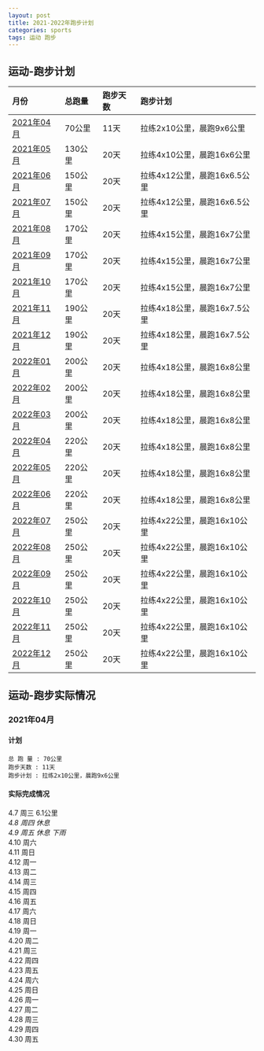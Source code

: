 ```yaml
---
layout: post
title: 2021-2022年跑步计划
categories: sports 
tags: 运动 跑步
---
```


## 运动-跑步计划

| 月份 |  总跑量 | 跑步天数 | 跑步计划 |
| :--------- | :------ | :--- | :----------- |
| [2021年04月](#2021年04月) | 70公里  | 11天 | 拉练2x10公里，晨跑9x6公里 |
| [2021年05月](#2021年05月) | 130公里 | 20天 | 拉练4x10公里，晨跑16x6公里 |
| [2021年06月](#2021年06月) | 150公里 | 20天 | 拉练4x12公里，晨跑16x6.5公里 |
| [2021年07月](#2021年07月) | 150公里 | 20天 | 拉练4x12公里，晨跑16x6.5公里 |
| [2021年08月](#2021年08月) | 170公里 | 20天 | 拉练4x15公里，晨跑16x7公里 |
| [2021年09月](#2021年09月) | 170公里 | 20天 | 拉练4x15公里，晨跑16x7公里 |
| [2021年10月](#2021年10月) | 170公里 | 20天 | 拉练4x15公里，晨跑16x7公里 |
| [2021年11月](#2021年11月) | 190公里 | 20天 | 拉练4x18公里，晨跑16x7.5公里 |
| [2021年12月](#2021年12月) | 190公里 | 20天 | 拉练4x18公里，晨跑16x7.5公里 |
| [2022年01月](#2022年01月) | 200公里 | 20天 | 拉练4x18公里，晨跑16x8公里 |
| [2022年02月](#2022年02月) | 200公里 | 20天 | 拉练4x18公里，晨跑16x8公里 |
| [2022年03月](#2022年03月) | 200公里 | 20天 | 拉练4x18公里，晨跑16x8公里 |
| [2022年04月](#2022年04月) | 220公里 | 20天 | 拉练4x18公里，晨跑16x8公里 |
| [2022年05月](#2022年05月) | 220公里 | 20天 | 拉练4x18公里，晨跑16x8公里 |
| [2022年06月](#2022年06月) | 220公里 | 20天 | 拉练4x18公里，晨跑16x8公里 |
| [2022年07月](#2022年07月) | 250公里 | 20天 | 拉练4x22公里，晨跑16x10公里 |
| [2022年08月](#2022年08月) | 250公里 | 20天 | 拉练4x22公里，晨跑16x10公里 |
| [2022年09月](#2022年09月) | 250公里 | 20天 | 拉练4x22公里，晨跑16x10公里 |
| [2022年10月](#2022年10月) | 250公里 | 20天 | 拉练4x22公里，晨跑16x10公里 |
| [2022年11月](#2022年11月) | 250公里 | 20天 | 拉练4x22公里，晨跑16x10公里 |
| [2022年12月](#2022年12月) | 250公里 | 20天 | 拉练4x22公里，晨跑16x10公里 |

## 运动-跑步实际情况

### 2021年04月
#### 计划
    总 跑 量 : 70公里
    跑步天数 : 11天
    跑步计划 : 拉练2x10公里，晨跑9x6公里

#### 实际完成情况
4.7     周三    6.1公里  
*4.8     周四    休息*  
*4.9     周五    休息 下雨*  
4.10    周六  
4.11    周日  
4.12    周一  
4.13    周二  
4.14    周三  
4.15    周四  
4.16    周五  
4.17    周六  
4.18    周日  
4.19    周一  
4.20    周二  
4.21    周三  
4.22    周四  
4.23    周五  
4.24    周六  
4.25    周日  
4.26    周一  
4.27    周二  
4.28    周三  
4.29    周四  
4.30    周五  
